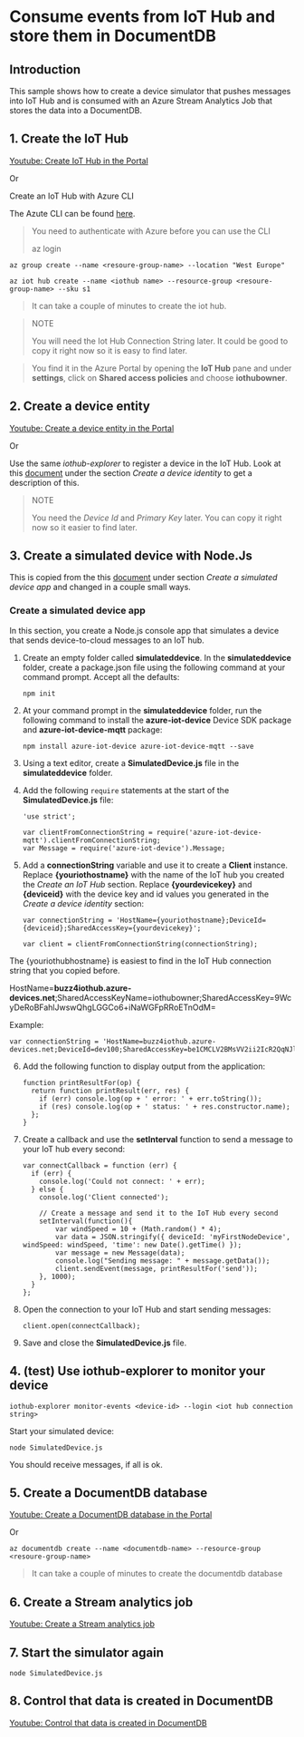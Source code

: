 # Consume events from IoT Hub and store them in DocumentDB #
## Introduction ##
This sample shows how to create a device simulator that pushes messages into IoT Hub and is consumed with an Azure Stream Analytics Job that stores the data into a DocumentDB.


## 1. Create the IoT Hub
[Youtube: Create IoT Hub in the Portal](https://www.youtube.com/embed/U8iku11V9oQ)

Or

Create an IoT Hub with Azure CLI

The Azute CLI can be found [here](https://docs.microsoft.com/en-us/cli/azure/install-azure-cli).

>You need to authenticate with Azure before you can use the CLI
>
>    az login

    az group create --name <resoure-group-name> --location "West Europe"

    az iot hub create --name <iothub name> --resource-group <resoure-group-name> --sku s1
> It can take a couple of minutes to create the iot hub.

> NOTE
>
>You will need the Iot Hub Connection String later. It could be good to copy it right now
so it is easy to find later.

> You find it in the Azure Portal by opening the **IoT Hub** pane and under **settings**, click on **Shared access policies** and choose **iothubowner**. 

## 2. Create a device entity
[Youtube: Create a device entity in the Portal](https://www.youtube.com/embed/Pu3tO4awXW0)

Or

Use the same *iothub-explorer* to register a device in the IoT Hub. Look at this [document](https://docs.microsoft.com/en-us/azure/iot-hub/iot-hub-node-node-twin-getstarted) under the section *Create a device identity* to get a description of this.

> NOTE
>
> You need the *Device Id* and *Primary Key* later. You can copy it right now so it easier to find later.

## 3. Create a simulated device with Node.Js
This is copied from the this [document](https://docs.microsoft.com/en-us/azure/iot-hub/iot-hub-node-node-getstarted) under section *Create a simulated device app* and changed in a couple small ways.

### Create a simulated device app
In this section, you create a Node.js console app that simulates a device that sends device-to-cloud messages to an IoT hub.

1. Create an empty folder called **simulateddevice**. In the **simulateddevice** folder, create a package.json file using the following command at your command prompt. Accept all the defaults:
   
    ```
    npm init
    ```
2. At your command prompt in the **simulateddevice** folder, run the following command to install the **azure-iot-device** Device SDK package and **azure-iot-device-mqtt** package:
   
    ```
    npm install azure-iot-device azure-iot-device-mqtt --save
    ```
3. Using a text editor, create a **SimulatedDevice.js** file in the **simulateddevice** folder.
4. Add the following `require` statements at the start of the **SimulatedDevice.js** file:
   
    ```
    'use strict';
   
    var clientFromConnectionString = require('azure-iot-device-mqtt').clientFromConnectionString;
    var Message = require('azure-iot-device').Message;
    ```
5. Add a **connectionString** variable and use it to create a **Client** instance. Replace **{youriothostname}** with the name of the IoT hub you created the *Create an IoT Hub* section. Replace **{yourdevicekey}** and **{deviceid}** with the device key and id values you generated in the *Create a device identity* section:
   
    ```
    var connectionString = 'HostName={youriothostname};DeviceId={deviceid};SharedAccessKey={yourdevicekey}';
   
    var client = clientFromConnectionString(connectionString);
    ```

The {youriothubhostname} is easiest to find in the IoT Hub connection string that you copied before. 

HostName=**buzz4iothub.azure-devices.net**;SharedAccessKeyName=iothubowner;SharedAccessKey=9WcyDeRoBFahlJwswQhgLGGCo6+iNaWGFpRRoETnOdM=

Example:

    var connectionString = 'HostName=buzz4iothub.azure-devices.net;DeviceId=dev100;SharedAccessKey=be1CMCLV2BMsVV2ii2IcR2QqNJlxMXVNuBwtF8GuOIc=';

6. Add the following function to display output from the application:
   
    ```
    function printResultFor(op) {
      return function printResult(err, res) {
        if (err) console.log(op + ' error: ' + err.toString());
        if (res) console.log(op + ' status: ' + res.constructor.name);
      };
    }
    ```
7. Create a callback and use the **setInterval** function to send a message to your IoT hub every second:
   
    ```
    var connectCallback = function (err) {
      if (err) {
        console.log('Could not connect: ' + err);
      } else {
        console.log('Client connected');
   
        // Create a message and send it to the IoT Hub every second
        setInterval(function(){
            var windSpeed = 10 + (Math.random() * 4);
            var data = JSON.stringify({ deviceId: 'myFirstNodeDevice', windSpeed: windSpeed, 'time': new Date().getTime() });
            var message = new Message(data);
            console.log("Sending message: " + message.getData());
            client.sendEvent(message, printResultFor('send'));
        }, 1000);
      }
    };
    ```
8. Open the connection to your IoT Hub and start sending messages:
   
    ```
    client.open(connectCallback);
    ```
9. Save and close the **SimulatedDevice.js** file.

## 4. (test) Use iothub-explorer to monitor your device
    iothub-explorer monitor-events <device-id> --login <iot hub connection string>

Start your simulated device:

    node SimulatedDevice.js

You should receive messages, if all is ok.

## 5. Create a DocumentDB database

[Youtube: Create a DocumentDB database in the Portal](https://www.youtube.com/embed/279XT_mgLp0)

Or

    az documentdb create --name <documentdb-name> --resource-group <resoure-group-name>
 > It can take a couple of minutes to create the documentdb database   

## 6. Create a Stream analytics job

[Youtube: Create a Stream analytics job](https://www.youtube.com/embed/mKLi9V4BA4M)

## 7. Start the simulator again
    node SimulatedDevice.js

## 8. Control that data is created in DocumentDB

[Youtube: Control that data is created in DocumentDB](https://www.youtube.com/embed/zmI0obC4jD0)

